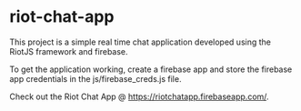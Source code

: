 # riot-chat-app

This project is a simple real time chat application developed using the RiotJS framework and firebase.

To get the application working, create a firebase app and store the firebase app credentials in the js/firebase_creds.js file.

Check out the Riot Chat App @ https://riotchatapp.firebaseapp.com/.
